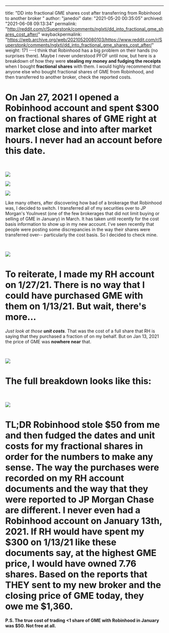 ---
title: "DD into fractional GME shares cost after transferring from Robinhood to another broker "
author: "janedoi"
date: "2021-05-20 00:35:05"
archived: "2021-06-08 09:13:34"
permalink: "http://reddit.com/r/Superstonk/comments/nglxti/dd_into_fractional_gme_shares_cost_after/"
waybackpermalink: "https://web.archive.org/web/20210520080103/https://www.reddit.com/r/Superstonk/comments/nglxti/dd_into_fractional_gme_shares_cost_after/"
weight: 171
---I think that Robinhood has a big problem on their hands (no surprises there). Maybe I never understood PFOF until now, but here is a breakdown of how they were **stealing my money and fudging the receipts** when I bought **fractional shares** with them. I would highly recommend that anyone else who bought fractional shares of GME from Robinhood, and then transferred to another broker, check the reported costs.


On Jan 27, 2021 I opened a Robinhood account and spent $300 on fractional shares of GME right at market close and into after market hours. I never had an account before this date.
===================================================================================================================================================================================


​


![](/img/1j850zhbaa071.png)


![](/img/os31baxdaa071.png)


![](/img/allbxhdfaa071.png)


Like many others, after discovering how bad of a brokerage that Robinhood was, I decided to switch. I transferred all of my securities over to JP Morgan's YouInvest (one of the few brokerages that did not limit buying or selling of GME in January) in March. It has taken until recently for the cost basis information to show up in my new account. I've seen recently that people were posting some discrepancies in the way their shares were transferred over-- particularly the cost basis. So I decided to check mine.


​


![](/img/hveupx3jaa071.png)


To reiterate, I made my RH account on 1/27/21. There is no way that I could have purchased GME with them on 1/13/21. But wait, there's more...
==============================================================================================================================================


*Just look at those* ***unit costs***. That was the cost of a full share that RH is saying that they purchased a fraction of on my behalf. But on Jan 13, 2021 the price of GME was **nowhere near** that.


​


![](/img/4rx2c8ykaa071.png)


The full breakdown looks like this:
===================================


​


![](/img/m1lqng2naa071.png)


TL;DR Robinhood stole $50 from me and then fudged the dates and unit costs for my fractional shares in order for the numbers to make any sense. The way the purchases were recorded on my RH account documents and the way that they were reported to JP Morgan Chase are different. I never even had a Robinhood account on January 13th, 2021. If RH would have spent my $300 on 1/13/21 like these documents say, at the highest GME price, I would have owned 7.76 shares. Based on the reports that THEY sent to my new broker and the closing price of GME today, they owe me $1,360.
===========================================================================================================================================================================================================================================================================================================================================================================================================================================================================================================================================================================================


**P.S. The true cost of trading <1 share of GME with Robinhood in January was $50. Not free at all.**

